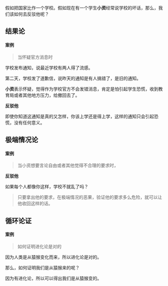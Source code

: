 假如把国家比作一个学校。假如现在有一个学生**小资**经常说学校的坏话，那么，我们该如何去反驳他呢？

## 结果论

#### 案例

> 当怀疑官方消息时

学校发布通知，说最近学校有两人得了流感。

第二天，学校发了道歉信，说昨天的通知是有人搞错了，是旧的通知。

**小资**表示怀疑，觉得作为学校官方不会发错消息，肯定是怕引起学生恐慌，收到教育局或者其他地方压力，给撤回去了。

**反驳他**

即使你知道这通知是真的又怎样，你该上学还是得上学，这样的通知只会引起恐慌，没有任何意义。

## 极端情况论

#### 案例

> 当小资想要言论自由或者其他觉得不合理的要求时，

**反驳他**

如果每个人都像你这样，学校不就乱了吗？

> 只要拿出他的要求，在极端情况的恶果，验证他的要求多么危险，就可以让他收回这样的话。

## 循环论证

#### 案例

> 如何证明进化论是对的

因为人类是从猿猴变化而来，所以进化论是对的。

那么，如何证明我们是从猿猴来的呢？

因为有进化论，所以可以得出我们是从猿猴变的。 